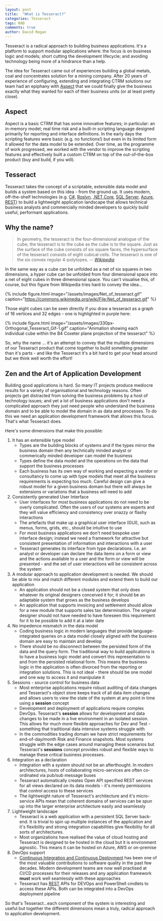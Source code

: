```yaml
---
layout: post
title:  "What is Tesseract?"
categories: Tesseract
tags: RAD 
comments: true
author: David Regan
---
```


Tesseract is a radical approach to building business applications. It's a platform to support modular applications where: the focus is on business logic and models; short cutting the development lifecycle; and avoiding technology being more of a hindrance than a help.

<!--more-->

The idea for Tesseract came out of experiences building a global metals, coal and concentrates solution for a mining company. After 20 years of experience of configuring, extending and integrating CTRM solutions our team had an epiphany with [Aspect] that we could finally give the business exactly what they wanted for each of their business units (or at least pretty close).

## Aspect

Aspect is a basic CTRM that has some innovative features; in particular: an in-memory model; real time risk and a built-in scripting language designed primarily for reporting and interface definitions. In the early days the scripting features were basic (e.g. no functions!) but even in its limited form it allowed for the data model to be extended. Over time, as the programme of work progressed, we worked with the vendor to improve the scripting features and effectively built a custom CTRM on top of the out-of-the-box product (buy and build, if you will).

## Tesseract

Tesseract takes the concept of a scriptable, extensible data model and builds a system based on this idea - from the ground up. It uses modern, off-the-shelf technologies (e.g. [C#], [Roslyn], [.NET Core], [SQL Server], [Azure], [REST]) to build a lightweight application landscape that allows technical business analysts and commercially minded developers to quickly build useful, performant applications.

## Why the name?

> In geometry, the tesseract is the four-dimensional analogue of the cube; the tesseract is to the cube as the cube is to the square. Just as the surface of the cube consists of six square faces, the hypersurface of the tesseract consists of eight cubical cells. The tesseract is one of the six convex regular 4-polytopes.
> -- <cite>[Wikipedia](https://en.wikipedia.org/wiki/Tesseract)</cite>

In the same way as a cube can be unfolded as a net of six squares in two dimensions, a hyper cube can be unfolded from four dimensional space into a net of eight cubes in three dimensional space. You can't visualise this, of course, but this figure from Wikipedia tries hard to convey the idea...

{% include figure.html image="/assets/images/Net_of_tesseract.gif" caption="https://commons.wikimedia.org/wiki/File:Net_of_tesseract.gif" %}

Those eight cubes can be seen directly if you draw a tesseract as a graph of 16 vertices and 32 edges - one is highlighted in purple here:

{% include figure.html image="/assets/images/330px-Orthogonal_Tesseract_Gif-1.gif" caption="Animation showing each individual cube within the B4 Coxeter plane projection of the tesseract" %}

So, why the name ... it's an attempt to convey that the multiple dimensions of our Tesseract product that come together to build something greater than it's parts - and like the Tesseract it's a bit hard to get your head around but we think well worth the effort!

## Zen and the Art of Application Development

Building good applications is hard. So many IT projects produce mediocre results for a variety of organisational and technology reasons. Often projects get distracted from solving the business problems by a host of technology issues; and yet a lot of business applications don't need a complicated approach they just need people who understand the business domain and to be able to model the domain in as data and processes. To do this we need an application development framework that allows this focus. That's what Tesseract does.

Here's some dimensions that make this possible:

1. It has an extensible type model
    - Types are the building blocks of systems and if the types mirror the business domain then any technically minded analyst or commerically minded developer can model the business
    - Types define the data model and the operations on the data that support the business processes
    - Each business has its own way of working and expecting a vendor or consultancy to come up with type models that meet all the business requirements is expecting too much. Careful design can give a robust model for a given business domain but there will always be extensions or variations that a business will need to add
2. Consistently generated User Interface
    - User interfaces for most business applications do not need to be overly complicated. Often the users of our systems are experts and they will value efficiency and consistency over snazzy or flashy interactions
    - The artefacts that make up a graphical user interface (GUI), such as menus, forms, grids, etc., should be intuitive to use
    - For most business applications we don't need bespoke user interface design; instead we need a framework for attractive but consistent presentation of information and interactions with a user
    - Tesseract generates its interface from type declarations. I.e. an analyst or developer can declare the data items on a form or view and the actions available to a user and the form or view will be presented - and the set of user interactions will be consistent across the system
3. A modular approach to application development is needed. We should be able to mix and match different modules and extend them to build our application
    - An application should not be a closed system that only does whatever its original designers conceived it for; it should be an adaptable system that grows as the business develops
    - An application that supports invoicing and settlement should allow for a new module that supports sales tax determination. The original designer should not have needed to have foreseen this requirement for it to be possible to add it at a later date
4. No impedence mismatch in the data model
   - Coding business logic in modern languages that provide language-integrated queries on a data model closely aligned with the business domain are easy to maintain and develop
   - There should be no disconnect between the persisted form of the data and the query form. The traditional way to build applications is to have a business logic model and convert this representation to and from the persisted relational form. This means the business logic in the application is often divorced from the reporting or integration solutions. This is not ideal - there should be one model and one way to access it and manipulate it
5. Sessions - source control for business data  
    - Most enterprise applications require robust auditing of data changes and Tesseract's object store keeps track of all data item changes and allows users to view the state of the system at any point in time using a **session** concept
    - Development and deployment of applications require complex DevOps. Tesseract's **session** allows for development and data changes to be made in a live environment in an isolated session. This allows for much more flexible approaches for Dev and Test - something that traditional data intensive systems struggle with
    - In the commodities trading domain we have strict requirements for end-of-day/month Risk and Finance snapshots. Most systems struggle with the edge cases around managing these scenarios but Tesseract's **sessions** concept provides robust and flexible ways to manage these critical business processes.
6. Integration as a declaration 
    - Integration with a system should not be an afterthought. In modern architectures, hosts of collaborating micro-services are often co-ordinated via pub/sub message buses
    - Tesseract automatically creates Open API specified REST services for all views declared on its data models - it's merely permissions that control access to these services
    - The lightweight nature of Tesseract's architecture and it's micro-service APIs mean that coherent domains of services can be spun up into the larger enterprise architecture easily and seamlessly
7. Lightweight landscape 
    - Tesseract is a web application with a persistent SQL Server back-end. It is trivial to spin up multiple instances of the application and it's flexibility and strong integration capabilities give flexibility for all sorts of architectures. 
    - Most organizations have realised the value of cloud hosting and Tesseract is designed to be hosted in the cloud but it is environment agnostic. This means it can be hosted on Azure, AWS or on-premise
8. DevOps support
    - [Continuous Integration and Continuous Deployment] has been one of the most valuable contributions to software quality in the past few decades. Modern development teams are now well practised at CI/CD processes for their releases and any application framework **must** work well seamlessly with these approaches
    - Tesseract has [REST] APIs for DEVOps and PowerShell cmdlets to access these APIs. Both can be integrated into a DevOps deployment pipeline

So that's Tesseract...each component of the system is interesting and useful but together the different dimensions mean a truly, radical approach to application development.


[.NET Core]: https://dotnet.microsoft.com/learn/dotnet/what-is-dotnet
[Aspect]: https://aspectenterprise.com/
[Roslyn]: https://docs.microsoft.com/en-gb/dotnet/csharp/roslyn-sdk/
[Azure]: http://foo
[SQL Server]: http://foo
[C#]: https://docs.microsoft.com/en-us/dotnet/csharp/
[Continuous Integration and Continuous Deployment]: https://en.wikipedia.org/wiki/CI/CD
[REST]: https://en.wikipedia.org/wiki/Representational_state_transfer